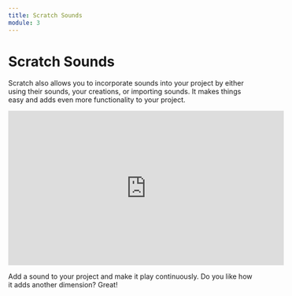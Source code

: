 ```yaml
---
title: Scratch Sounds
module: 3
---
```


# Scratch Sounds

Scratch also allows you to incorporate sounds into your project by either using their sounds, your creations, or importing sounds.  It makes things easy and adds even more functionality to your project.

<iframe width="560" height="315" src="https://www.youtube.com/embed/cR1BcddoEfM" frameborder="0" allow="accelerometer; autoplay; encrypted-media; gyroscope; picture-in-picture" allowfullscreen></iframe>

Add a sound to your project and make it play continuously.  Do you like how it adds another dimension?  Great!